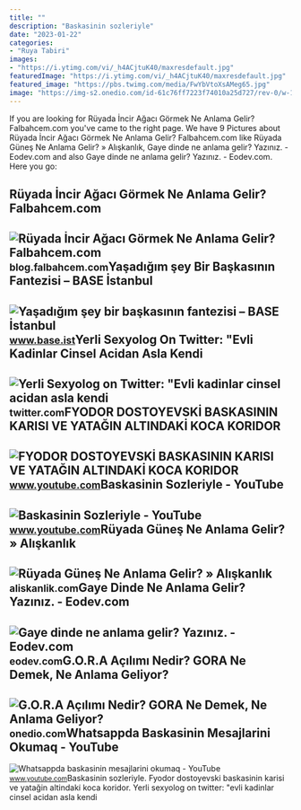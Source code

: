 ```yaml
---
title: ""
description: "Baskasinin sozleriyle"
date: "2023-01-22"
categories:
- "Ruya Tabiri"
images:
- "https://i.ytimg.com/vi/_h4ACjtuK40/maxresdefault.jpg"
featuredImage: "https://i.ytimg.com/vi/_h4ACjtuK40/maxresdefault.jpg"
featured_image: "https://pbs.twimg.com/media/FwYbVtoXsAMeg65.jpg"
image: "https://img-s2.onedio.com/id-61c76ff7223f74010a25d727/rev-0/w-1200/h-668/f-jpg/s-eb64b8ed2077ea60c6fc1742484f0f422ad72ddb.jpg"
---
```


If you are looking for Rüyada İncir Ağacı Görmek Ne Anlama Gelir? Falbahcem.com you've came to the right page. We have 9 Pictures about Rüyada İncir Ağacı Görmek Ne Anlama Gelir? Falbahcem.com like Rüyada Güneş Ne Anlama Gelir? » Alışkanlık, Gaye dinde ne anlama gelir? Yazınız. - Eodev.com and also Gaye dinde ne anlama gelir? Yazınız. - Eodev.com. Here you go:

Rüyada İncir Ağacı Görmek Ne Anlama Gelir? Falbahcem.com
--------------------------------------------------------

 ![Rüyada İncir Ağacı Görmek Ne Anlama Gelir? Falbahcem.com](https://blog.falbahcem.com/wp-content/uploads/2020/02/Rüyada-İncir-Ağacı-Görmek-Ne-Anlama-Gelir.jpg) <small>blog.falbahcem.com</small>Yaşadığım şey Bir Başkasının Fantezisi – BASE İstanbul
------------------------------------------------------

 ![Yaşadığım şey bir başkasının fantezisi – BASE İstanbul](https://www.base.ist/wp-content/uploads/2022/09/Ferhat-Salman-Yasadigim-sey-bir-baskasinin-fantazisi1.jfif_.jpg) <small>www.base.ist</small>Yerli Sexyolog On Twitter: "Evli Kadinlar Cinsel Acidan Asla Kendi
------------------------------------------------------------------

 ![Yerli Sexyolog on Twitter: "Evli kadinlar cinsel acidan asla kendi](https://pbs.twimg.com/media/FwYbVtoXsAMeg65.jpg) <small>twitter.com</small>FYODOR DOSTOYEVSKİ BASKASININ KARISI VE YATAĞIN ALTINDAKİ KOCA KORIDOR
----------------------------------------------------------------------

 ![FYODOR DOSTOYEVSKİ BASKASININ KARISI VE YATAĞIN ALTINDAKİ KOCA KORIDOR](https://i.ytimg.com/vi/ocGCDHRu2XA/maxresdefault.jpg?sqp=-oaymwEmCIAKENAF8quKqQMa8AEB-AHIAYAC6AKKAgwIABABGHIgUSg8MA8=&rs=AOn4CLC5RJcI72le52wAgXc8HOyuVS8auQ) <small>www.youtube.com</small>Baskasinin Sozleriyle - YouTube
-------------------------------

 ![Baskasinin Sozleriyle - YouTube](https://i.ytimg.com/vi/_h4ACjtuK40/maxresdefault.jpg) <small>www.youtube.com</small>Rüyada Güneş Ne Anlama Gelir? » Alışkanlık
------------------------------------------

 ![Rüyada Güneş Ne Anlama Gelir? » Alışkanlık](https://aliskanlik.com/wp-content/uploads/2022/04/Ruyada-Gunes-Ne-Anlama-Gelir.jpeg) <small>aliskanlik.com</small>Gaye Dinde Ne Anlama Gelir? Yazınız. - Eodev.com
------------------------------------------------

 ![Gaye dinde ne anlama gelir? Yazınız. - Eodev.com](https://tr-static.eodev.com/files/d68/d2f62034f1b0d840600a35f282ed356f.jpg) <small>eodev.com</small>G.O.R.A Açılımı Nedir? GORA Ne Demek, Ne Anlama Geliyor?
--------------------------------------------------------

 ![G.O.R.A Açılımı Nedir? GORA Ne Demek, Ne Anlama Geliyor?](https://img-s2.onedio.com/id-61c76ff7223f74010a25d727/rev-0/w-1200/h-668/f-jpg/s-eb64b8ed2077ea60c6fc1742484f0f422ad72ddb.jpg) <small>onedio.com</small>Whatsappda Baskasinin Mesajlarini Okumaq - YouTube
--------------------------------------------------

 ![Whatsappda baskasinin mesajlarini okumaq - YouTube](https://i.ytimg.com/vi/p1bgwgJ1esM/maxresdefault.jpg?sqp=-oaymwEmCIAKENAF8quKqQMa8AEB-AGiA4AC0AWKAgwIABABGHIgVSgrMA8=&rs=AOn4CLCCW6jgfjNGsuqm0atibT0EHOdCSg) <small>www.youtube.com</small>Baskasinin sozleriyle. Fyodor dostoyevski̇ baskasinin karisi ve yatağin altindaki̇ koca koridor. Yerli sexyolog on twitter: "evli kadinlar cinsel acidan asla kendi
